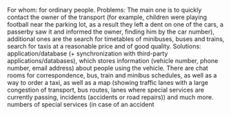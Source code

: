 For whom: for ordinary people.
Problems: The main one is to quickly contact the owner of the transport (for example, children were playing football near the parking lot, as a result they left a dent on one of the cars, a passerby saw it and informed the owner, finding him by the car number), additional ones are the search for timetables of minibuses, buses and trains, search for taxis at a reasonable price and of good quality. 
Solutions: application/database (+ synchronization with third-party applications/databases), which stores information (vehicle number, phone number, email address) about people using the vehicle. There are chat rooms for correspondence, bus, train and minibus schedules, as well as a way to order a taxi, as well as a map (showing traffic lanes with a large congestion of transport, bus routes, lanes where special services are currently passing, incidents (accidents or road repairs)) and much more. numbers of special services (in case of an accident
